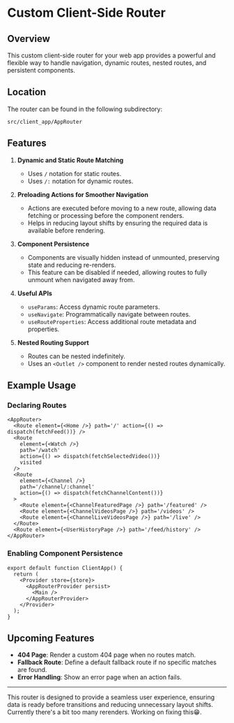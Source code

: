 # Custom Client-Side Router

## Overview
This custom client-side router for your web app provides a powerful and flexible way to handle navigation, dynamic routes, nested routes, and persistent components.

## Location
The router can be found in the following subdirectory:
```
src/client_app/AppRouter
```

## Features

1. **Dynamic and Static Route Matching**
   - Uses `/` notation for static routes.
   - Uses `/:` notation for dynamic routes.
   
2. **Preloading Actions for Smoother Navigation**
   - Actions are executed before moving to a new route, allowing data fetching or processing before the component renders.
   - Helps in reducing layout shifts by ensuring the required data is available before rendering.
   
3. **Component Persistence**
   - Components are visually hidden instead of unmounted, preserving state and reducing re-renders.
   - This feature can be disabled if needed, allowing routes to fully unmount when navigated away from.

4. **Useful APIs**
   - `useParams`: Access dynamic route parameters.
   - `useNavigate`: Programmatically navigate between routes.
   - `useRouteProperties`: Access additional route metadata and properties.

5. **Nested Routing Support**
   - Routes can be nested indefinitely.
   - Uses an `<Outlet />` component to render nested routes dynamically.

## Example Usage

### Declaring Routes
```tsx
<AppRouter>
  <Route element={<Home />} path='/' action={() => dispatch(fetchFeed())} />
  <Route
    element={<Watch />}
    path='/watch'
    action={() => dispatch(fetchSelectedVideo())}
    visited
  />
  <Route
    element={<Channel />}
    path='/channel/:channel'
    action={() => dispatch(fetchChannelContent())}
  >
    <Route element={<ChannelFeaturedPage />} path='/featured' />
    <Route element={<ChannelVideosPage />} path='/videos' />
    <Route element={<ChannelLiveVideosPage />} path='/live' />
  </Route>
  <Route element={<UserHistoryPage />} path='/feed/history' />
</AppRouter>
```

### Enabling Component Persistence
```tsx
export default function ClientApp() {
  return (
    <Provider store={store}>
      <AppRouterProvider persist>
        <Main />
      </AppRouterProvider>
    </Provider>
  );
}
```

## Upcoming Features
- **404 Page**: Render a custom 404 page when no routes match.
- **Fallback Route**: Define a default fallback route if no specific matches are found.
- **Error Handling**: Show an error page when an action fails.

---

This router is designed to provide a seamless user experience, ensuring data is ready before transitions and reducing unnecessary layout shifts. Currently there's a bit too many rerenders. Working on fixing this😁.

